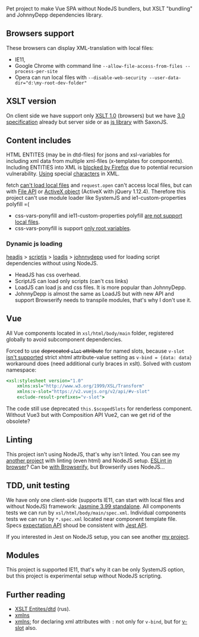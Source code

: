 Pet project to make Vue SPA without NodeJS bundlers, but XSLT "bundling" and JohnnyDepp dependencies library.

## Browsers support
These browsers can display XML-translation with local files:
- IE11,
- Google Chrome with command line `--allow-file-access-from-files --process-per-site`
- Opera can run local files with `--disable-web-security --user-data-dir="d:\my-root-dev-folder"`

## XSLT version
On client side we have support only [XSLT 1.0](https://www.w3.org/TR/1999/REC-xslt-19991116) (browsers)
but we have [3.0 specification](https://www.w3.org/TR/xslt-30/) already but server side
or as [js library](https://stackoverflow.com/questions/6282340/what-browsers-support-xslt-2-0) with SaxonJS.
## Content includes
HTML ENTITES (may be in dtd-files) for jsons and xsl-variables for including xml data from multiple xml-files (x-templates for components).
Including ENTITIES into XML is [blocked by Firefox](https://bugzilla.mozilla.org/show_bug.cgi?id=22942#c116) due to potential recursion vulnerability. [Using](http://www.sagehill.net/docbookxsl/SpecialChars.html) special [characters](https://en.wikipedia.org/wiki/List_of_XML_and_HTML_character_entity_references) in XML.

fetch [can't load local files](https://stackoverflow.com/questions/49971575)
and `request.open` can't access local files, but can with [File API](https://developer.mozilla.org/en-US/docs/Web/API/File_and_Directory_Entries_API) or [ActiveX object](https://stackoverflow.com/questions/2142156/#6888068) (ActiveX with jQuery 1.12.4).
Therefore this project can't use module loader like SystemJS and ie1-custom-properties polyfill =(
- css-vars-ponyfill and ie11-custom-properties polyfill [are not support local files](https://github.com/nuxodin/ie11CustomProperties/issues/90).
- css-vars-ponyfill is support [only root variables](https://github.com/jhildenbiddle/css-vars-ponyfill/issues/127).

### Dynamic js loading
[headjs](https://headjs.github.io/) > [scriptjs](https://github.com/ded/script.js) > [loadjs](https://github.com/muicss/loadjs) > [johnnydepp](https://github.com/muicss/johnnydepp) used for loading script dependencies without using NodeJS.
- HeadJS has css overhead.
- ScriptJS can load only scripts (can't css links)
- LoadJS can load js and css files. It is more popular than JohnnyDepp.
- JohnnyDepp is almost the same as LoadJS but with new API and support
Browserify needs to transpile modules, that's why I don't use it.

## Vue
All Vue components located in `xsl/html/body/main` folder, registered globally to avoid
subcomponent dependencies.

Forced to use ~~deprecated `slot` attribute~~ for named slots, because `v-slot` [isn't supported](https://github.com/vuejs/rfcs/pull/2#issuecomment-521420394)
strict xhtml attribute-value setting as `v-bind = {data: data}` workaround does (need additional curly braces in xslt).
Solved with custom namespace:
```xsl
<xsl:stylesheet version="1.0"
	xmlns:xsl="http://www.w3.org/1999/XSL/Transform"
	xmlns:v-slot="https://v2.vuejs.org/v2/api/#v-slot"
	exclude-result-prefixes="v-slot">
```

The code still use deprecated `this.$scopedSlots` for renderless component.
Without Vue3 but with Composition API Vue2, can we get rid of the obsolete?

## Linting
This project isn't using NodeJS, that's why isn't linted.
You can see my [another project](https://github.com/viT-1/systemjs-babel-es6-vue) with linting (even html) and NodeJS setup.
[ESLint in browser](https://stackoverflow.com/questions/52702512)? Can be [with Browserify](https://www.npmjs.com/package/eslint-linter-browserify), but Browserify uses NodeJS...

## TDD, unit testing
We have only one client-side (supports IE11, can start with local files and without NodeJS) framework: [Jasmine 3.99 standalone](https://github.com/jasmine/jasmine/releases/#hd-65ccb7e7).
All components tests we can run by `xsl/html/body/main/spec.xml`.
Individual components tests we can run by `*.spec.xml` located near component template file.
Specs [expectation API](https://jasmine.github.io/api/4.5/matchers.html) shoud be consistent with [Jest API](https://jestjs.io/docs/expect).

If you interested in Jest on NodeJS setup, you can see another [my project](https://github.com/viT-1/systemjs-babel-es6-vue).

## Modules
This project is supported IE11, that's why it can be only SystemJS option, but this project
is experimental setup without NodeJS scripting.

## Further reading
- [XSLT Entites/dtd](https://www.artlebedev.ru/technogrette/xslt/entity-1/) (rus).
- [xmlns](https://www.artlebedev.ru/technogrette/xslt/xmlns-1/)
- [xmlns:](https://stackoverflow.com/questions/41875921/#63101503) for declaring xml attributes with `:`
not only for `v-bind`, but for [v-slot](https://stackoverflow.com/questions/73065424/#73065732) also.